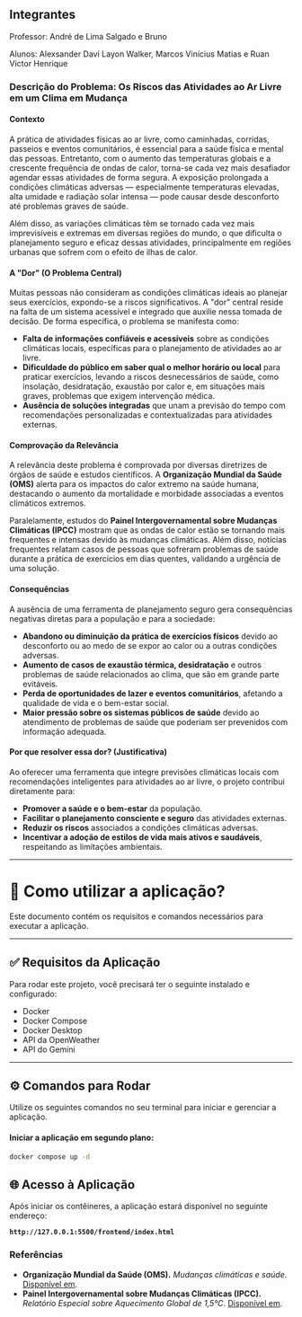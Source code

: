 ## Integrantes
Professor: André de Lima Salgado e Bruno

Alunos: Alexsander Davi Layon Walker, Marcos Vinícius Matias e Ruan Victor Henrique

### Descrição do Problema: Os Riscos das Atividades ao Ar Livre em um Clima em Mudança

#### Contexto

A prática de atividades físicas ao ar livre, como caminhadas, corridas, passeios e eventos comunitários, é essencial para a saúde física e mental das pessoas. Entretanto, com o aumento das temperaturas globais e a crescente frequência de ondas de calor, torna-se cada vez mais desafiador agendar essas atividades de forma segura. A exposição prolongada a condições climáticas adversas — especialmente temperaturas elevadas, alta umidade e radiação solar intensa — pode causar desde desconforto até problemas graves de saúde.

Além disso, as variações climáticas têm se tornado cada vez mais imprevisíveis e extremas em diversas regiões do mundo, o que dificulta o planejamento seguro e eficaz dessas atividades, principalmente em regiões urbanas que sofrem com o efeito de ilhas de calor.

#### A "Dor" (O Problema Central)

Muitas pessoas não consideram as condições climáticas ideais ao planejar seus exercícios, expondo-se a riscos significativos. A "dor" central reside na falta de um sistema acessível e integrado que auxilie nessa tomada de decisão. De forma específica, o problema se manifesta como:

* **Falta de informações confiáveis e acessíveis** sobre as condições climáticas locais, específicas para o planejamento de atividades ao ar livre.
* **Dificuldade do público em saber qual o melhor horário ou local** para praticar exercícios, levando a riscos desnecessários de saúde, como insolação, desidratação, exaustão por calor e, em situações mais graves, problemas que exigem intervenção médica.
* **Ausência de soluções integradas** que unam a previsão do tempo com recomendações personalizadas e contextualizadas para atividades externas.

#### Comprovação da Relevância

A relevância deste problema é comprovada por diversas diretrizes de órgãos de saúde e estudos científicos. A **Organização Mundial da Saúde (OMS)** alerta para os impactos do calor extremo na saúde humana, destacando o aumento da mortalidade e morbidade associadas a eventos climáticos extremos.

Paralelamente, estudos do **Painel Intergovernamental sobre Mudanças Climáticas (IPCC)** mostram que as ondas de calor estão se tornando mais frequentes e intensas devido às mudanças climáticas. Além disso, notícias frequentes relatam casos de pessoas que sofreram problemas de saúde durante a prática de exercícios em dias quentes, validando a urgência de uma solução.

#### Consequências

A ausência de uma ferramenta de planejamento seguro gera consequências negativas diretas para a população e para a sociedade:

* **Abandono ou diminuição da prática de exercícios físicos** devido ao desconforto ou ao medo de se expor ao calor ou a outras condições adversas.
* **Aumento de casos de exaustão térmica, desidratação** e outros problemas de saúde relacionados ao clima, que são em grande parte evitáveis.
* **Perda de oportunidades de lazer e eventos comunitários**, afetando a qualidade de vida e o bem-estar social.
* **Maior pressão sobre os sistemas públicos de saúde** devido ao atendimento de problemas de saúde que poderiam ser prevenidos com informação adequada.

#### Por que resolver essa dor? (Justificativa)

Ao oferecer uma ferramenta que integre previsões climáticas locais com recomendações inteligentes para atividades ao ar livre, o projeto contribui diretamente para:

* **Promover a saúde e o bem-estar** da população.
* **Facilitar o planejamento consciente e seguro** das atividades externas.
* **Reduzir os riscos** associados a condições climáticas adversas.
* **Incentivar a adoção de estilos de vida mais ativos e saudáveis**, respeitando as limitações ambientais.

---
# 🚀 Como utilizar a aplicação?

Este documento contém os requisitos e comandos necessários para executar a aplicação.

---

## ✅ Requisitos da Aplicação

Para rodar este projeto, você precisará ter o seguinte instalado e configurado:

* Docker
* Docker Compose
* Docker Desktop
* API da OpenWeather
* API do Gemini

---

## ⚙️ Comandos para Rodar

Utilize os seguintes comandos no seu terminal para iniciar e gerenciar a aplicação.

#### Iniciar a aplicação em segundo plano:
```bash
docker compose up -d
```

## 🌐 Acesso à Aplicação

Após iniciar os contêineres, a aplicação estará disponível no seguinte endereço:

**`http://127.0.0.1:5500/frontend/index.html`**


### Referências

* **Organização Mundial da Saúde (OMS).** *Mudanças climáticas e saúde*. [Disponível em](https://www.who.int/news-room/fact-sheets/detail/climate-change-and-health).
* **Painel Intergovernamental sobre Mudanças Climáticas (IPCC).** *Relatório Especial sobre Aquecimento Global de 1,5°C*. [Disponível em](https://www.ipcc.ch/sr15/).
